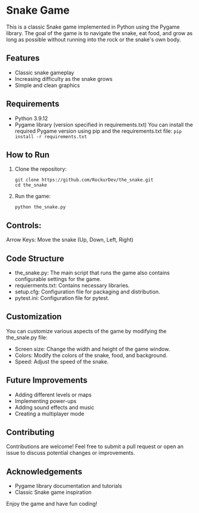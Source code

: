 # Snake Game
This is a classic Snake game implemented in Python using the Pygame library. The goal of the game is to navigate the snake, eat food, and grow as long as possible without running into the rock or the snake's own body.

## Features
- Classic snake gameplay
- Increasing difficulty as the snake grows
- Simple and clean graphics

## Requirements
- Python 3.9.12
- Pygame library (version specified in requirements.txt)
You can install the required Pygame version using pip and the requirements.txt file:
```pip install -r requirements.txt```

## How to Run
1. Clone the repository:
   ```
   git clone https://github.com/RockurDev/the_snake.git 
   cd the_snake
   ```
3. Run the game:
   ```
   python the_snake.py
   ```

## Controls:
Arrow Keys: Move the snake (Up, Down, Left, Right)

## Code Structure
- the_snake.py: The main script that runs the game also contains configurable settings for the game.
- requierments.txt: Contains necessary libraries.
- setup.cfg: Configuration file for packaging and distribution.
- pytest.ini: Configuration file for pytest.

## Customization
You can customize various aspects of the game by modifying the the_snale.py file:
- Screen size: Change the width and height of the game window.
- Colors: Modify the colors of the snake, food, and background.
- Speed: Adjust the speed of the snake.

## Future Improvements
- Adding different levels or maps
- Implementing power-ups
- Adding sound effects and music
- Creating a multiplayer mode

## Contributing
Contributions are welcome! Feel free to submit a pull request or open an issue to discuss potential changes or improvements.

## Acknowledgements
- Pygame library documentation and tutorials
- Classic Snake game inspiration

Enjoy the game and have fun coding!
